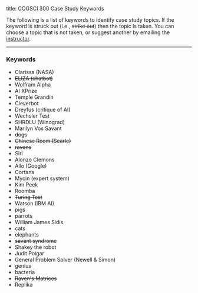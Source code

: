 title: COGSCI 300 Case Study Keywords

The following is a list of keywords to identify case study topics.  If the keyword is struck out (i.e., <s>strike out</s>) then the topic is taken.  You can choose a topic that is not taken, or suggest another by emailing the [instructor](cogsci300@gmail.com).

 * * *

### Keywords

 - Clarissa (NASA)
 - <s>ELIZA (chatbot)</s>
 - Wolfram Alpha
 - AI XPrize
 - Temple Grandin
 - Cleverbot
 - Dreyfus (critique of AI)
 - Wechsler Test
 - SHRDLU (Winograd)
 - Marilyn Vos Savant
 - <s>dogs</s>
 - <s>Chinese Room (Searle)</s>
 - <s>ravens</s>
 - Siri
 - Alonzo Clemons
 - Allo (Google)
 - Cortana
 - Mycin (expert system)
 - Kim Peek
 - Roomba
 - <s>Turing Test</s>
 - Watson (IBM AI)
 - pigs
 - parrots
 - William James Sidis
 - cats
 - elephants
 - <s>savant syndrome</s>
 - Shakey the robot
 - Judit Polgar
 - General Problem Solver (Newell & Simon)
 - genius
 - bacteria
 - <s>Raven's Matrices</s>
 - Replika




